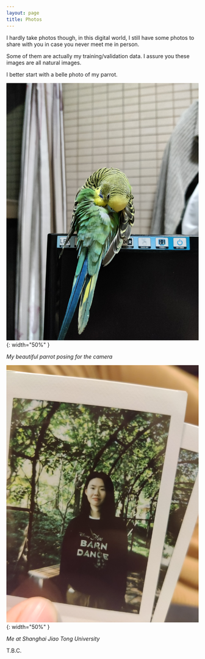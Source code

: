 ```yaml
---
layout: page
title: Photos
---
```


I hardly take photos though, in this digital world, I still have some photos to share with you in case you never meet me in person.<br>

Some of them are actually my training/validation data. I assure you these images are all natural images.<br>

I better start with a belle photo of my parrot.<br>

![My beautiful parrot posing for the camera](photos/parrot1.jpg){: width="50%" }

*My beautiful parrot posing for the camera*

![Me at Shanghai Jiao Tong University](photos/yiling_in_sjtu.jpg){: width="50%" }

*Me at Shanghai Jiao Tong University*

T.B.C.

